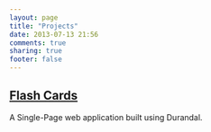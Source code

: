 ```yaml
---
layout: page
title: "Projects"
date: 2013-07-13 21:56
comments: true
sharing: true
footer: false
---
```

<h2><a href="http://flashcards.provenstyle.com.foxglove.arvixe.com/#/">Flash Cards</a></h2>

A Single-Page web application built using Durandal.